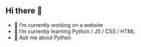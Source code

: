 ## Hi there 👋

- 🔭 I’m currently working on a website
- 🌱 I’m currently learning Python / JS / CSS / HTML
- 💬 Ask me about Python

  
<!--
**endernat0r/endernat0r** is a ✨ _special_ ✨ repository because its `README.md` (this file) appears on your GitHub profile.

- 🔭 I’m currently working on a website
- 🌱 I’m currently learning Python / JS / CSS / HTML
- 💬 Ask me about Python
